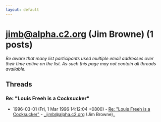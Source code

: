 ```yaml
---
layout: default
---
```


# jimb@alpha.c2.org (Jim Browne) (1 posts)

_Be aware that many list participants used multiple email addresses over their time active on the list. As such this page may not contain all threads available._

## Threads

### Re: "Louis Freeh is a Cocksucker"
+ 1996-03-01 (Fri, 1 Mar 1996 14:12:04 +0800) - [Re: "Louis Freeh is a Cocksucker"](/archive/1996/03/69a3dfbc11b03c5c6ee56da45ecd6d7b7d62c031aac681711a76fbbb6cc6a693) - _jimb@alpha.c2.org (Jim Browne)_

